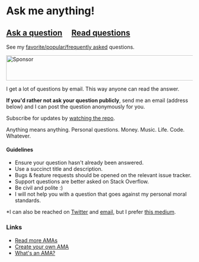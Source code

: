 # Ask me anything!

## [Ask a question](https://github.com/jeanpaul1304/ama/issues/new) &nbsp;&nbsp;&nbsp; [Read questions](https://github.com/jeanpaul1304/ama/issues?q=is%3Aissue+is%3Aclosed)

See my [favorite/popular/frequently asked](https://github.com/jeanpaul1304/ama/issues?utf8=%E2%9C%93&q=label%3A%22favorite%2Fpopular%2Ffrequently%20asked%22%20) questions.

<a href="https://app.codesponsor.io/link/PKGFLnhDiFvsUA5P4kAXfiPs/jeanpaul1304/ama" rel="nofollow"><img src="https://app.codesponsor.io/embed/PKGFLnhDiFvsUA5P4kAXfiPs/jeanpaul1304/ama.svg" style="width: 888px; height: 68px;" alt="Sponsor" /></a>

I get a lot of questions by email. This way anyone can read the answer.

**If you'd rather not ask your question publicly**, send me an email (address below) and I can post the question anonymously for you.

Subscribe for updates by [watching the repo](https://github.com/jeanpaul1304/ama/watchers).

Anything means anything. Personal questions. Money. Music. Life. Code. Whatever.

#### Guidelines

- Ensure your question hasn't already been answered.
- Use a succinct title and description.
- Bugs & feature requests should be opened on the relevant issue tracker.
- Support questions are better asked on Stack Overflow.
- Be civil and polite :)
- I will not help you with a question that goes against my personal moral standards.

*I can also be reached on [Twitter](https://twitter.com/jeanpaul1304) and [email](mailto:jeanpaul1304@gmail.com), but I prefer [this medium](https://github.com/jeanpaul1304/ama/issues/new).

### Links

- [Read more AMAs](https://github.com/sindresorhus/amas)
- [Create your own AMA](../../fork)
- [What's an AMA?](https://en.wikipedia.org/wiki/Reddit#IAmA_and_AMA)
